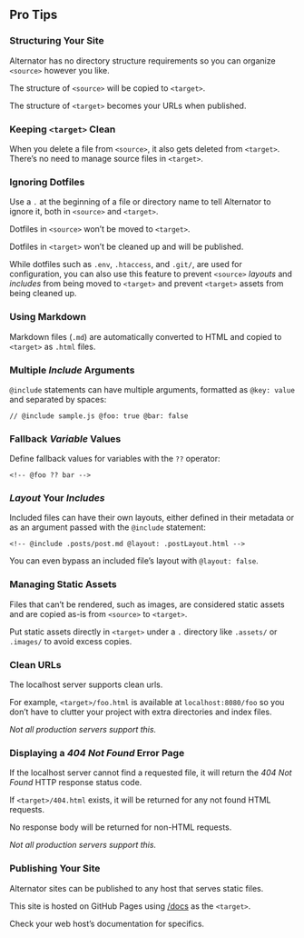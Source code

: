 ## Pro Tips

### Structuring Your Site

Alternator has no directory structure requirements so you can
organize `<source>` however you like.

The structure of `<source>` will be copied to `<target>`.

The structure of `<target>` becomes your URLs when published.

### Keeping `<target>` Clean

When you delete a file from `<source>`, it also gets deleted from `<target>`.
There’s no need to manage source files in `<target>`.

### Ignoring Dotfiles

Use a `.` at the beginning of a file or directory name to tell Alternator to
ignore it, both in `<source>` and `<target>`.

Dotfiles in `<source>` won’t be moved to `<target>`.

Dotfiles in `<target>` won’t be cleaned up and will be published.

While dotfiles such as `.env`, `.htaccess`, and `.git/`, are used for
configuration, you can also use this feature to prevent `<source>` _layouts_ and
_includes_ from being moved to `<target>` and prevent `<target>` assets from
being cleaned up.

### Using Markdown

Markdown files (`.md`) are automatically converted to HTML and copied
to `<target>` as `.html` files.

### Multiple _Include_ Arguments

`@include` statements can have multiple arguments, formatted as `@key: value`
and separated by spaces:

`// @include sample.js @foo: true @bar: false`

### Fallback _Variable_ Values

Define fallback values for variables with the `??` operator:

`<!-- @foo ?? bar -->`

### _Layout_ Your _Includes_

Included files can have their own layouts, either defined in their metadata or
as an argument passed with the `@include` statement:

`<!-- @include .posts/post.md @layout: .postLayout.html -->`

You can even bypass an included file’s layout with `@layout: false`.

### Managing Static Assets

Files that can’t be rendered, such as images, are considered static assets and
are copied as-is from `<source>` to `<target>`.

Put static assets directly in `<target>` under a `.` directory like `.assets/`
or `.images/` to avoid excess copies.

### Clean URLs

The localhost server supports clean urls.

For example, `<target>/foo.html` is available at `localhost:8080/foo` so you
don’t have to clutter your project with extra directories and index files.

_Not all production servers support this._

### Displaying a _404 Not Found_ Error Page

If the localhost server cannot find a requested file, it will return the
_404 Not Found_ HTTP response status code.

If `<target>/404.html` exists, it will be returned for any not found HTML
requests.

No response body will be returned for non-HTML requests.

_Not all production servers support this._

### Publishing Your Site

Alternator sites can be published to any host that serves static files.

This site is hosted on GitHub Pages using
[/docs](https://github.com/weshipsoftware/alternator) as the `<target>`.

Check your web host’s documentation for specifics.

